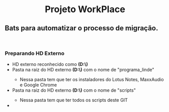 <h1 align="center">Projeto WorkPlace</h1>
<h2>Bats para automatizar o processo de migração.</h2>
<br>
<h3><strong>Preparando HD Externo</strong></h3>
<ul>
<li>HD externo reconhecido como <strong>(D:\)</strong></li>
<li>Pasta na raiz do HD externo <strong>(D:\)</strong> com o nome de "programa_linde"</li>
<ul>
<li>Nessa pasta tem que ter os instaladores do Lotus Notes, MaxxAudio e Google Chrome</li>
</ul>
<li>Pasta na raiz do HD externo <strong>(D:\)</strong> com o nome de "scripts"</li>
<ul>
<li>Nessa pasta tem que ter todos os scripts deste GIT
</ul>
<li>
